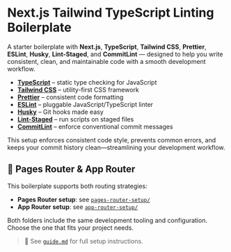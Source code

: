 # Next.js Tailwind TypeScript Linting Boilerplate

A starter boilerplate with **Next.js**, **TypeScript**, **Tailwind CSS**, **Prettier**, **ESLint**, **Husky**, **Lint-Staged**, and **CommitLint** — designed to help you write consistent, clean, and maintainable code with a smooth development workflow.

- **[TypeScript](https://www.typescriptlang.org/)** – static type checking for JavaScript
- **[Tailwind CSS](https://tailwindcss.com/)** – utility-first CSS framework
- **[Prettier](https://prettier.io/)** – consistent code formatting
- **[ESLint](https://eslint.org/)** – pluggable JavaScript/TypeScript linter
- **[Husky](https://typicode.github.io/husky/)** – Git hooks made easy
- **[Lint-Staged](https://www.npmjs.com/package/lint-staged)** – run scripts on staged files
- **[CommitLint](https://commitlint.js.org/)** – enforce conventional commit messages

This setup enforces consistent code style, prevents common errors, and keeps your commit history clean—streamlining your development workflow.

## 🧱 Pages Router & App Router

This boilerplate supports both routing strategies:

* **Pages Router setup**: see [`pages-router-setup/`](./pages-router-setup/)
* **App Router setup**: see [`app-router-setup/`](./app-router-setup/)

Both folders include the same development tooling and configuration. Choose the one that fits your project needs.

> 📘 See [`guide.md`](./guide.md) for full setup instructions. 
